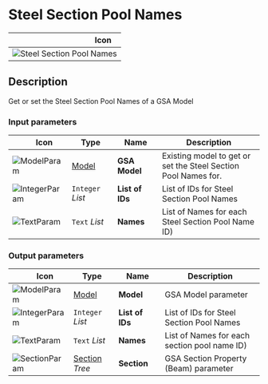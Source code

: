 # Steel Section Pool Names
<!--- This file has been auto-generated, do not change it manually! Edit the generator here: https://github.com/arup-group/GSA-Grasshopper/tree/main/DocsGeneration --->

|<img width="150"/> Icon |
| ----------- |
|![Steel Section Pool Names](./images/SteelSectionPoolNames.png) |

## Description

Get or set the Steel Section Pool Names of a GSA Model

### Input parameters

|<img width="20"/> Icon |<img width="200"/> Type |<img width="200"/> Name |<img width="1000"/> Description |
| ----------- | ----------- | ----------- | ----------- |
|![ModelParam](./images/ModelParam.png) |[Model](gsagh-model-parameter.md) |**GSA Model** |Existing model to get or set the Steel Section Pool Names for. |
|![IntegerParam](./images/IntegerParam.png) |`Integer` _List_ |**List of IDs** |List of IDs for Steel Section Pool Names |
|![TextParam](./images/TextParam.png) |`Text` _List_ |**Names** |List of Names for each Steel Section Pool Name ID) |

### Output parameters

|<img width="20"/> Icon |<img width="200"/> Type |<img width="200"/> Name |<img width="1000"/> Description |
| ----------- | ----------- | ----------- | ----------- |
|![ModelParam](./images/ModelParam.png) |[Model](gsagh-model-parameter.md) |**Model** |GSA Model parameter |
|![IntegerParam](./images/IntegerParam.png) |`Integer` _List_ |**List of IDs** |List of IDs for Steel Section Pool Names |
|![TextParam](./images/TextParam.png) |`Text` _List_ |**Names** |List of Names for each section pool name ID) |
|![SectionParam](./images/SectionParam.png) |[Section](gsagh-section-parameter.md) _Tree_ |**Section** |GSA Section Property (Beam) parameter |


